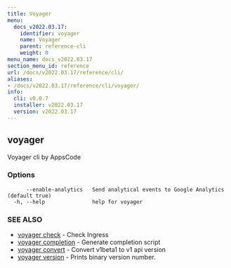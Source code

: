 ```yaml
---
title: Voyager
menu:
  docs_v2022.03.17:
    identifier: voyager
    name: Voyager
    parent: reference-cli
    weight: 0
menu_name: docs_v2022.03.17
section_menu_id: reference
url: /docs/v2022.03.17/reference/cli/
aliases:
- /docs/v2022.03.17/reference/cli/voyager/
info:
  cli: v0.0.7
  installer: v2022.03.17
  version: v2022.03.17
---
```


## voyager

Voyager cli by AppsCode

### Options

```
      --enable-analytics   Send analytical events to Google Analytics (default true)
  -h, --help               help for voyager
```

### SEE ALSO

* [voyager check](/docs/v2022.03.17/reference/cli/voyager_check)	 - Check Ingress
* [voyager completion](/docs/v2022.03.17/reference/cli/voyager_completion)	 - Generate completion script
* [voyager convert](/docs/v2022.03.17/reference/cli/voyager_convert)	 - Convert v1beta1 to v1 api version
* [voyager version](/docs/v2022.03.17/reference/cli/voyager_version)	 - Prints binary version number.

